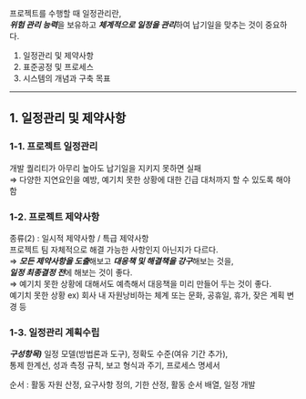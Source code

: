 프로젝트를 수행할 때 일정관리란,   
***위험 관리 능력***을 보유하고 ***체계적으로 일정을 관리***하여 납기일을 맞추는 것이 중요하다.   

1. 일정관리 및 제약사항
2. 표준공정 및 프로세스
3. 시스템의 개념과 구축 목표

***
## 1. 일정관리 및 제약사항
### 1-1. 프로젝트 일정관리   
개발 퀄리티가 아무리 높아도 납기일을 지키지 못하면 실패   
⇒ 다양한 지연요인을 예방, 예기치 못한 상황에 대한 긴급 대처까지 할 수 있도록 해야 함    

### 1-2. 프로젝트 제약사항      
종류(2) : 일시적 제약사항 / 특급 제약사항     
프로젝트 팀 자체적으로 해결 가능한 사항인지 아닌지가 다르다.     
⇒ ***모든 제약사항을 도출***해보고 ***대응책 및 해결책을 강구***해보는 것을,    
***일정 최종결정 전***에 해보는 것이 좋다.    
⇒ 예기치 못한 상황에 대해서도 예측해서 대응책을 미리 만들어 두는 것이 좋다.   
예기치 못한 상황 ex) 회사 내 자원낭비하는 체계 또는 문화, 공휴일, 휴가, 잦은 계획 변경 등

### 1-3. 일정관리 계획수립   
***구성항목)*** 일정 모델(방법론과 도구), 정확도 수준(여유 기간 추가),    
통제 한계선, 성과 측정 규칙, 보고 형식과 주기, 프로세스 명세서

순서 : 활동 자원 산정, 요구사항 정의, 기한 산정, 활동 순서 배열, 일정 개발
